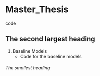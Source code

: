 # Master_Thesis
 code
 
## The second largest heading

1. Baseline Models
   - Code for the baseline models

###### The smallest heading
